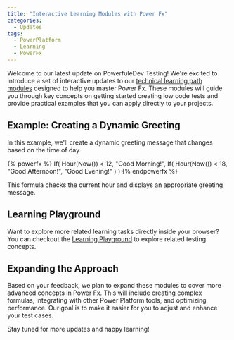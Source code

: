 ```yaml
---
title: "Interactive Learning Modules with Power Fx"
categories:
  - Updates
tags:
  - PowerPlatform
  - Learning
  - PowerFx
---
```


Welcome to our latest update on PowerfuleDev Testing! We're excited to introduce a set of interactive updates to our [technical learning path modules](/powerfuldev-testing/learning) designed to help you master Power Fx. These modules will guide you through key concepts on getting started creating low code tests and provide practical examples that you can apply directly to your projects.

## Example: Creating a Dynamic Greeting

In this example, we'll create a dynamic greeting message that changes based on the time of day.

{% powerfx %}
If(
    Hour(Now()) < 12, 
    "Good Morning!", 
    If(
        Hour(Now()) < 18, 
        "Good Afternoon!", 
        "Good Evening!"
    )
)
{% endpowerfx %}

This formula checks the current hour and displays an appropriate greeting message.

## Learning Playground

Want to explore more related learning tasks directly inside your browser? You can checkout the <a href="/powerfuldev-testing/learning/playground?title=boolean-expressions" class="btn btn--primary">Learning Playground</a> to explore related testing concepts.

## Expanding the Approach

Based on your feedback, we plan to expand these modules to cover more advanced concepts in Power Fx. This will include creating complex formulas, integrating with other Power Platform tools, and optimizing performance. Our goal is to make it easier for you to adjust and enhance your test cases.

Stay tuned for more updates and happy learning!